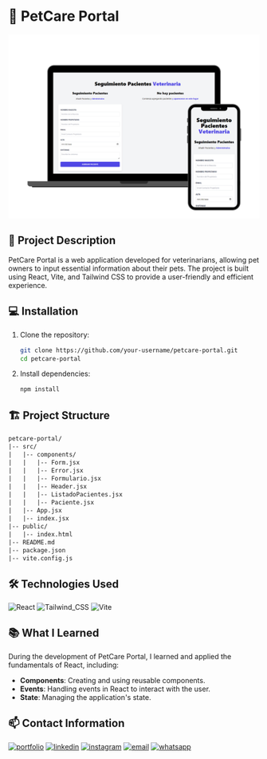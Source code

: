 
# 🐶 PetCare Portal

![Mockup-Image](public/Pet-Care-Portal-Mockup.png)

## 📖 Project Description

PetCare Portal is a web application developed for veterinarians, allowing pet owners to input essential information about their pets. The project is built using React, Vite, and Tailwind CSS to provide a user-friendly and efficient experience.

## 💻 Installation

1. Clone the repository:

    ```bash
    git clone https://github.com/your-username/petcare-portal.git
    cd petcare-portal
    ```


2. Install dependencies:

    ```bash
    npm install
    ```

## 🏗️ Project Structure

```
petcare-portal/
|-- src/
|   |-- components/
|   |   |-- Form.jsx
|   |   |-- Error.jsx
|   |   |-- Formulario.jsx
|   |   |-- Header.jsx
|   |   |-- ListadoPacientes.jsx
|   |   |-- Paciente.jsx
|   |-- App.jsx
|   |-- index.jsx
|-- public/
|   |-- index.html
|-- README.md
|-- package.json
|-- vite.config.js
```

## 🛠 Technologies Used
![React](https://img.shields.io/badge/React-20232A?style=for-the-badge&logo=react&logoColor=61DAFB) 
![Tailwind_CSS](https://img.shields.io/badge/Tailwind_CSS-38B2AC?style=for-the-badge&logo=tailwind-css&logoColor=white)
![Vite](https://img.shields.io/badge/Vite-B73BFE?style=for-the-badge&logo=vite&logoColor=FFD62E)

## 📚 What I Learned
During the development of PetCare Portal, I learned and applied the fundamentals of React, including:
- **Components**: Creating and using reusable components.
- **Events**: Handling events in React to interact with the user.
- **State**: Managing the application's state.

## 📫 Contact Information
[![portfolio](https://img.shields.io/badge/my_portfolio-000?style=for-the-badge&logo=ko-fi&logoColor=white)](https://aimarbusta.netlify.app/)
[![linkedin](https://img.shields.io/badge/linkedin-0A66C2?style=for-the-badge&logo=linkedin&logoColor=white)](https://www.linkedin.com/in/aimarbustamante/)
[![instagram](https://img.shields.io/badge/Instagram-E4405F?style=for-the-badge&logo=instagram&logoColor=white)](https://www.instagram.com/aimarbusta.dev/) 
[![email](https://img.shields.io/badge/Microsoft_Outlook-0078D4?style=for-the-badge&logo=microsoft-outlook&logoColor=white)](mailto:aimarbustamante379@hotmail.com) 
[![whatsapp](https://img.shields.io/badge/WhatsApp-25D366?style=for-the-badge&logo=whatsapp&logoColor=white)](https://wa.me/65167602) 
